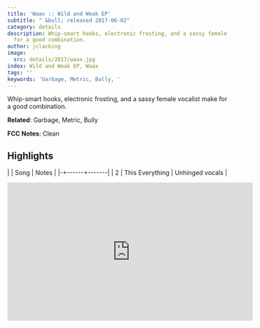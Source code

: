 ```yaml
---
title: 'Waax :: Wild and Weak EP'
subtitle: " &bull; released 2017-06-02"
category: details
description: Whip-smart hooks, electronic frosting, and a sassy female vocalist make
  for a good combination.
author: jclacking
image:
  src: details/2017/waax.jpg
index: Wild and Weak EP, Waax
tags: ''
keywords: 'Garbage, Metric, Bully, '
---
```

Whip-smart hooks, electronic frosting, and a sassy female vocalist make for a good combination.<!--more-->

**Related**: Garbage, Metric, Bully

**FCC Notes**: Clean

## Highlights

| | Song | Notes |
|-+------+-------|
| 2 | This Everything | Unhinged vocals |

<div class="tlo-detail-video"><iframe width="560" height="315" src="https://www.youtube.com/embed/7n4ZJidgaXg" frameborder="0" allow="autoplay; encrypted-media" allowfullscreen></iframe></div>

